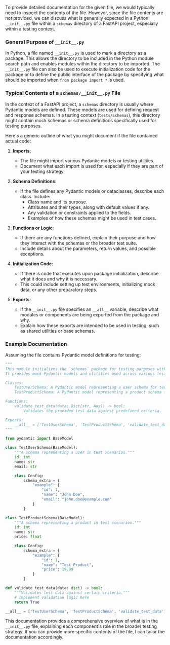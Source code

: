 To provide detailed documentation for the given file, we would typically need to inspect the contents of the file. However, since the file contents are not provided, we can discuss what is generally expected in a Python `__init__.py` file within a `schemas` directory of a FastAPI project, especially within a testing context.

### General Purpose of `__init__.py`

In Python, a file named `__init__.py` is used to mark a directory as a package. This allows the directory to be included in the Python module search path and enables modules within the directory to be imported. The `__init__.py` file can also be used to execute initialization code for the package or to define the public interface of the package by specifying what should be imported when `from package import *` is used.

### Typical Contents of a `schemas/__init__.py` File

In the context of a FastAPI project, a `schemas` directory is usually where Pydantic models are defined. These models are used for defining request and response schemas. In a testing context (`tests/schemas`), this directory might contain mock schemas or schema definitions specifically used for testing purposes.

Here's a generic outline of what you might document if the file contained actual code:

1. **Imports**: 
   - The file might import various Pydantic models or testing utilities.
   - Document what each import is used for, especially if they are part of your testing strategy.

2. **Schema Definitions**:
   - If the file defines any Pydantic models or dataclasses, describe each class. Include:
     - Class name and its purpose.
     - Attributes and their types, along with default values if any.
     - Any validation or constraints applied to the fields.
     - Examples of how these schemas might be used in test cases.

3. **Functions or Logic**:
   - If there are any functions defined, explain their purpose and how they interact with the schemas or the broader test suite.
   - Include details about the parameters, return values, and possible exceptions.

4. **Initialization Code**:
   - If there is code that executes upon package initialization, describe what it does and why it is necessary.
   - This could include setting up test environments, initializing mock data, or any other preparatory steps.

5. **Exports**:
   - If the `__init__.py` file specifies an `__all__` variable, describe what modules or components are being exported from the package and why.
   - Explain how these exports are intended to be used in testing, such as shared utilities or base schemas.

### Example Documentation

Assuming the file contains Pydantic model definitions for testing:

```python
"""
This module initializes the `schemas` package for testing purposes within the FastAPI project.
It provides mock Pydantic models and utilities used across various test cases in the microservices architecture.

Classes:
    TestUserSchema: A Pydantic model representing a user schema for testing purposes.
    TestProductSchema: A Pydantic model representing a product schema for testing purposes.

Functions:
    validate_test_data(data: Dict[str, Any]) -> bool:
        Validates the provided test data against predefined criteria.

Exports:
    __all__ = ['TestUserSchema', 'TestProductSchema', 'validate_test_data']
"""

from pydantic import BaseModel

class TestUserSchema(BaseModel):
    """A schema representing a user in test scenarios."""
    id: int
    name: str
    email: str

    class Config:
        schema_extra = {
            "example": {
                "id": 1,
                "name": "John Doe",
                "email": "john.doe@example.com"
            }
        }

class TestProductSchema(BaseModel):
    """A schema representing a product in test scenarios."""
    id: int
    name: str
    price: float

    class Config:
        schema_extra = {
            "example": {
                "id": 1,
                "name": "Test Product",
                "price": 19.99
            }
        }

def validate_test_data(data: dict) -> bool:
    """Validates test data against certain criteria."""
    # Implement validation logic here
    return True

__all__ = ['TestUserSchema', 'TestProductSchema', 'validate_test_data']
```

This documentation provides a comprehensive overview of what is in the `__init__.py` file, explaining each component's role in the broader testing strategy. If you can provide more specific contents of the file, I can tailor the documentation accordingly.